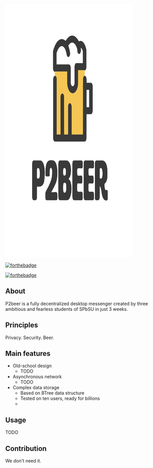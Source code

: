 <img src="https://github.com/bot-mne-v-rot/p2beer/blob/master/images/real_logo.png" width="400" height="790">

[![forthebadge](https://forthebadge.com/images/badges/powered-by-energy-drinks.svg)](https://forthebadge.com)

[![forthebadge](https://forthebadge.com/images/badges/built-with-love.svg)](https://forthebadge.com)

## About
P2beer is a fully decentralized desktop messenger
created by three ambitious and fearless students of SPbSU in just 3 weeks.

## Principles
Privacy. Security. Beer.

## Main features
* Old-school design
    * TODO
* Asynchronous network
    * TODO
* Complex data storage
    * Based on BTree data structure
    * Tested on ten users, ready for billions
    * 
    
## Usage
TODO

## Contribution
We don't need it.